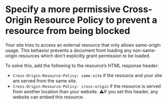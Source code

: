 # Specify a more permissive Cross-Origin Resource Policy to prevent a resource from being blocked

Your site tries to access an external resource that only allows same-origin usage.
This behavior prevents a document from loading any non-same-origin resources which don’t explicitly grant permission to be loaded.

To solve this, add the following to the resource’s HTML response header:

- `Cross-Origin-Resource-Policy: same-site` if the resource and your site are served from the same site.
- `Cross-Origin-Resource-Policy: cross-origin` if the resource is served from another location than your website. ⚠️If you set this header, any website can embed this resource.
